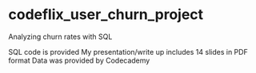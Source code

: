 # codeflix_user_churn_project

Analyzing churn rates with SQL

SQL code is provided
My presentation/write up includes 14 slides in PDF format
Data was provided by Codecademy
